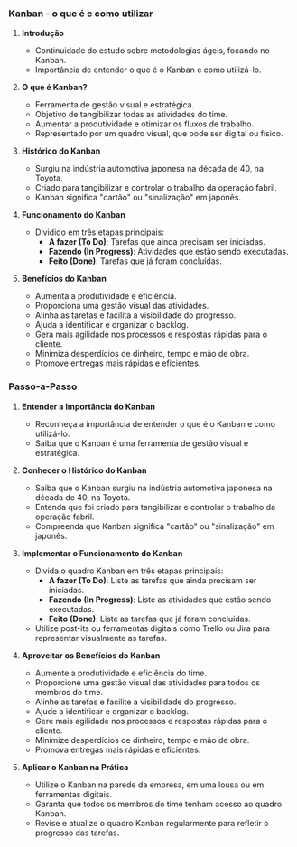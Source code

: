 ### Kanban - o que é e como utilizar

1. **Introdução**

   - Continuidade do estudo sobre metodologias ágeis, focando no Kanban.
   - Importância de entender o que é o Kanban e como utilizá-lo.

2. **O que é Kanban?**

   - Ferramenta de gestão visual e estratégica.
   - Objetivo de tangibilizar todas as atividades do time.
   - Aumentar a produtividade e otimizar os fluxos de trabalho.
   - Representado por um quadro visual, que pode ser digital ou físico.

3. **Histórico do Kanban**

   - Surgiu na indústria automotiva japonesa na década de 40, na Toyota.
   - Criado para tangibilizar e controlar o trabalho da operação fabril.
   - Kanban significa "cartão" ou "sinalização" em japonês.

4. **Funcionamento do Kanban**

   - Dividido em três etapas principais:
     - **A fazer (To Do)**: Tarefas que ainda precisam ser iniciadas.
     - **Fazendo (In Progress)**: Atividades que estão sendo executadas.
     - **Feito (Done)**: Tarefas que já foram concluídas.

5. **Benefícios do Kanban**
   - Aumenta a produtividade e eficiência.
   - Proporciona uma gestão visual das atividades.
   - Alinha as tarefas e facilita a visibilidade do progresso.
   - Ajuda a identificar e organizar o backlog.
   - Gera mais agilidade nos processos e respostas rápidas para o cliente.
   - Minimiza desperdícios de dinheiro, tempo e mão de obra.
   - Promove entregas mais rápidas e eficientes.

### Passo-a-Passo

1. **Entender a Importância do Kanban**

   - Reconheça a importância de entender o que é o Kanban e como utilizá-lo.
   - Saiba que o Kanban é uma ferramenta de gestão visual e estratégica.

2. **Conhecer o Histórico do Kanban**

   - Saiba que o Kanban surgiu na indústria automotiva japonesa na década de 40, na Toyota.
   - Entenda que foi criado para tangibilizar e controlar o trabalho da operação fabril.
   - Compreenda que Kanban significa "cartão" ou "sinalização" em japonês.

3. **Implementar o Funcionamento do Kanban**

   - Divida o quadro Kanban em três etapas principais:
     - **A fazer (To Do)**: Liste as tarefas que ainda precisam ser iniciadas.
     - **Fazendo (In Progress)**: Liste as atividades que estão sendo executadas.
     - **Feito (Done)**: Liste as tarefas que já foram concluídas.
   - Utilize post-its ou ferramentas digitais como Trello ou Jira para representar visualmente as tarefas.

4. **Aproveitar os Benefícios do Kanban**

   - Aumente a produtividade e eficiência do time.
   - Proporcione uma gestão visual das atividades para todos os membros do time.
   - Alinhe as tarefas e facilite a visibilidade do progresso.
   - Ajude a identificar e organizar o backlog.
   - Gere mais agilidade nos processos e respostas rápidas para o cliente.
   - Minimize desperdícios de dinheiro, tempo e mão de obra.
   - Promova entregas mais rápidas e eficientes.

5. **Aplicar o Kanban na Prática**
   - Utilize o Kanban na parede da empresa, em uma lousa ou em ferramentas digitais.
   - Garanta que todos os membros do time tenham acesso ao quadro Kanban.
   - Revise e atualize o quadro Kanban regularmente para refletir o progresso das tarefas.
